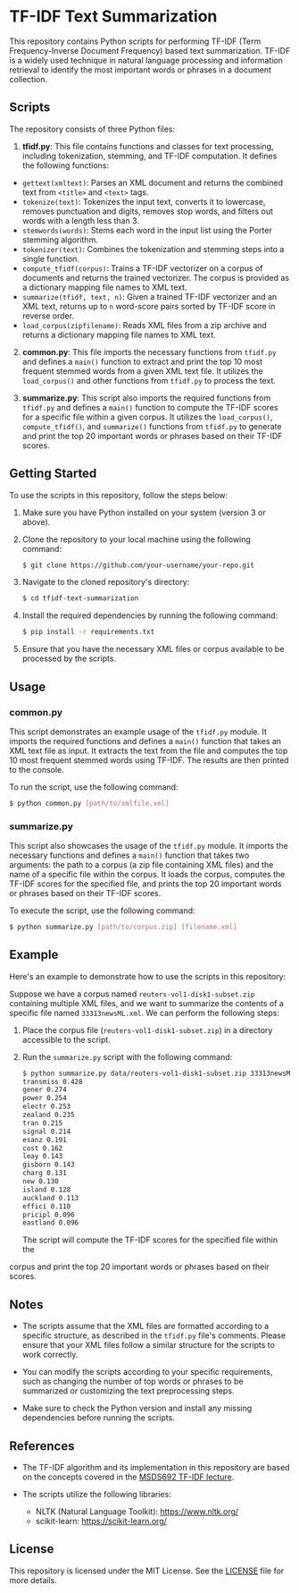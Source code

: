 # TF-IDF Text Summarization
This repository contains Python scripts for performing TF-IDF (Term Frequency-Inverse Document Frequency) based text summarization. TF-IDF is a widely used technique in natural language processing and information retrieval to identify the most important words or phrases in a document collection.

## Scripts
The repository consists of three Python files:

1. **tfidf.py**: This file contains functions and classes for text processing, including tokenization, stemming, and TF-IDF computation. It defines the following functions: 
- `gettext(xmltext)`: Parses an XML document and returns the combined text from `<title>` and `<text>` tags. 
- `tokenize(text)`: Tokenizes the input text, converts it to lowercase, removes punctuation and digits, removes stop words, and filters out words with a length less than 3. 
- `stemwords(words)`: Stems each word in the input list using the Porter stemming algorithm. 
- `tokenizer(text)`: Combines the tokenization and stemming steps into a single function. 
- `compute_tfidf(corpus)`: Trains a TF-IDF vectorizer on a corpus of documents and returns the trained vectorizer. The corpus is provided as a dictionary mapping file names to XML text. 
- `summarize(tfidf, text, n)`: Given a trained TF-IDF vectorizer and an XML text, returns up to `n` word-score pairs sorted by TF-IDF score in reverse order. 
- `load_corpus(zipfilename)`: Reads XML files from a zip archive and returns a dictionary mapping file names to XML text. 

2. **common.py**: This file imports the necessary functions from `tfidf.py` and defines a `main()` function to extract and print the top 10 most frequent stemmed words from a given XML text file. It utilizes the `load_corpus()` and other functions from `tfidf.py` to process the text.

3. **summarize.py**: This script also imports the required functions from `tfidf.py` and defines a `main()` function to compute the TF-IDF scores for a specific file within a given corpus. It utilizes the `load_corpus()`, `compute_tfidf()`, and `summarize()` functions from `tfidf.py` to generate and print the top 20 important words or phrases based on their TF-IDF scores.

## Getting Started
To use the scripts in this repository, follow the steps below:

1. Make sure you have Python installed on your system (version 3 or above).

2. Clone the repository to your local machine using the following command:
   ```bash
   $ git clone https://github.com/your-username/your-repo.git
   ```
   
3. Navigate to the cloned repository's directory:
   ```bash
   $ cd tfidf-text-summarization
   ```

4. Install the required dependencies by running the following command:
   ```bash
   $ pip install -r requirements.txt
   ```

5. Ensure that you have the necessary XML files or corpus available to be processed by the scripts.

## Usage

### common.py
This script demonstrates an example usage of the `tfidf.py` module. It imports the required functions and defines a `main()` function that takes an XML text file as input. It extracts the text from the file and computes the top 10 most frequent stemmed words using TF-IDF. The results are then printed to the console.

To run the script, use the following command:
```bash
$ python common.py [path/to/xmlfile.xml]
```

### summarize.py
This script also showcases the usage of the `tfidf.py` module. It imports the necessary functions and defines a `main()` function that takes two arguments: the path to a corpus (a zip file containing XML files) and the name of a specific file within the corpus. It loads the corpus, computes the TF-IDF scores for the specified file, and prints the top 20 important words or phrases based on their TF-IDF scores.

To execute the script, use the following command:
```bash
$ python summarize.py [path/to/corpus.zip] [filename.xml]
```

## Example
Here's an example to demonstrate how to use the scripts in this repository:

Suppose we have a corpus named `reuters-vol1-disk1-subset.zip` containing multiple XML files, and we want to summarize the contents of a specific file named `33313newsML.xml`. We can perform the following steps:

1. Place the corpus file (`reuters-vol1-disk1-subset.zip`) in a directory accessible to the script.

2. Run the `summarize.py` script with the following command:
   ```bash
   $ python summarize.py data/reuters-vol1-disk1-subset.zip 33313newsML.xml
   transmiss 0.428
   gener 0.274
   power 0.254
   electr 0.253
   zealand 0.235
   tran 0.215
   signal 0.214
   esanz 0.191
   cost 0.162
   leay 0.143
   gisborn 0.143
   charg 0.131
   new 0.130
   island 0.128
   auckland 0.113
   effici 0.110
   pricipl 0.096
   eastland 0.096
   ```

   The script will compute the TF-IDF scores for the specified file within the

 corpus and print the top 20 important words or phrases based on their scores.

## Notes
- The scripts assume that the XML files are formatted according to a specific structure, as described in the `tfidf.py` file's comments. Please ensure that your XML files follow a similar structure for the scripts to work correctly.

- You can modify the scripts according to your specific requirements, such as changing the number of top words or phrases to be summarized or customizing the text preprocessing steps.

- Make sure to check the Python version and install any missing dependencies before running the scripts.

## References
- The TF-IDF algorithm and its implementation in this repository are based on the concepts covered in the [MSDS692 TF-IDF lecture](https://github.com/USFCA-MSDS/msds692/blob/master/hw/tfidf.md).

- The scripts utilize the following libraries:
  - NLTK (Natural Language Toolkit): https://www.nltk.org/
  - scikit-learn: https://scikit-learn.org/

## License
This repository is licensed under the MIT License. See the [LICENSE](https://github.com/your-username/your-repo/blob/main/LICENSE) file for more details.
